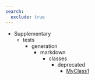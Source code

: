 ```yaml
---
search:
  exclude: true
---
```


[//]: # (DO NOT EDIT THIS FILE DIRECTLY. Instead, edit the corresponding stub file and execute `npm run docs:api`.)

- Supplementary
    - tests
        - generation
            - markdown
                - classes
                    - deprecated
                        - [MyClass1](tests/generation/markdown/classes/deprecated/MyClass1.md)
